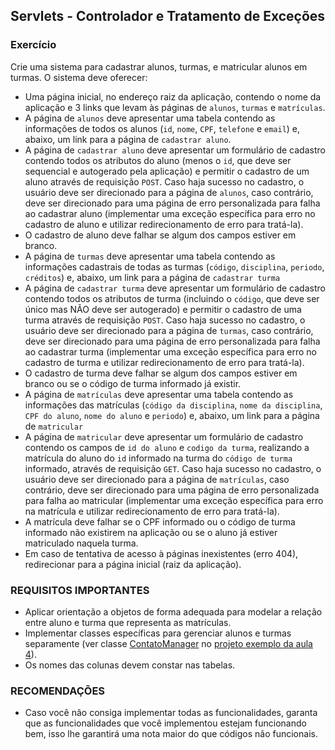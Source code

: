 ## Servlets - Controlador e Tratamento de Exceções
### Exercício

Crie uma sistema para cadastrar alunos, turmas, e matricular alunos em turmas. O sistema deve oferecer:

* Uma página inicial, no endereço raiz da aplicação, contendo o nome da aplicação e 3 links que levam às páginas de `alunos`, `turmas` e `matrículas`.
* A página de `alunos` deve apresentar uma tabela contendo as informações de todos os alunos (`id`, `nome`, `CPF`, `telefone` e `email`) e, abaixo, um link para a página de `cadastrar aluno`.
* A página de `cadastrar aluno` deve apresentar um formulário de cadastro contendo todos os atributos do aluno (menos o `id`, que deve ser sequencial e autogerado pela aplicação) e permitir o cadastro de um aluno através de requisição `POST`. Caso haja sucesso no cadastro, o usuário deve ser direcionado para a página de `alunos`, caso contrário, deve ser direcionado para uma página de erro personalizada para falha ao cadastrar aluno (implementar uma exceção específica para erro no cadastro de aluno e utilizar redirecionamento de erro para tratá-la).
* O cadastro de aluno deve falhar se algum dos campos estiver em branco.
* A página de `turmas` deve apresentar uma tabela contendo as informações cadastrais de todas as turmas (`código`, `disciplina`, `periodo`, `créditos`) e, abaixo, um link para a página de `cadastrar turma`
* A página de `cadastrar turma` deve apresentar um formulário de cadastro contendo todos os atributos de turma (incluindo o `código`, que deve ser único mas NÃO deve ser autogerado) e permitir o cadastro de uma turma através de requisição `POST`. Caso haja sucesso no cadastro, o usuário deve ser direcionado para a página de `turmas`, caso contrário, deve ser direcionado para uma página de erro personalizada para falha ao cadastrar turma (implementar uma exceção específica para erro no cadastro de turma e utilizar redirecionamento de erro para tratá-la).
* O cadastro de turma deve falhar se algum dos campos estiver em branco ou se o código de turma informado já existir.
* A página de `matrículas` deve apresentar uma tabela contendo as informações das matrículas (`código da disciplina`, `nome da disciplina`, `CPF do aluno`, `nome do aluno` e `periodo`) e, abaixo, um link para a página de `matricular`
* A página de `matricular` deve apresentar um formulário de cadastro contendo os campos de `id do aluno` e `codigo da turma`, realizando a matrícula do aluno do `id` informado na turma do `código de turma` informado, através de requisição `GET`. Caso haja sucesso no cadastro, o usuário deve ser direcionado para a página de `matrículas`, caso contrário, deve ser direcionado para uma página de erro personalizada para falha ao matricular (implementar uma exceção específica para erro na matrícula e utilizar redirecionamento de erro para tratá-la).
* A matrícula deve falhar se o CPF informado ou o código de turma informado não existirem na aplicação ou se o aluno já estiver matriculado naquela turma.
* Em caso de tentativa de acesso à páginas inexistentes (erro 404), redirecionar para a página inicial (raiz da aplicação).

### REQUISITOS IMPORTANTES
* Aplicar orientação a objetos de forma adequada para modelar a relação entre aluno e turma que representa as matrículas.
* Implementar classes específicas para gerenciar alunos e turmas separamente (ver classe [ContatoManager](https://github.com/andremeirelesa/ufc-web/blob/master/aula4/src/br/ufc/crateus/web/aula4/persistence/ContatosManager.java) no [projeto exemplo da aula 4](/aula4/)).
* Os nomes das colunas devem constar nas tabelas.

### RECOMENDAÇÕES
* Caso você não consiga implementar todas as funcionalidades, garanta que as funcionalidades que você implementou estejam funcionando bem, isso lhe garantirá uma nota maior do que códigos não funcionais.
